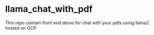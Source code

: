 # llama_chat_with_pdf
This repo contain front end demo for chat with your pdfs using llama2 hosted on GCP.
